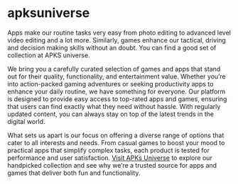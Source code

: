 # apksuniverse
Apps make our routine tasks very easy from photo editing to advanced level video editing and a lot more. Similarly, games enhance our tactical, driving and decision making skills without an doubt. You can find a good set of collection at APKS universe.

We bring you a carefully curated selection of games and apps that stand out for their quality, functionality, and entertainment value. Whether you’re into action-packed gaming adventures or seeking productivity apps to enhance your daily routine, we have something for everyone. Our platform is designed to provide easy access to top-rated apps and games, ensuring that users can find exactly what they need without hassle. With regularly updated content, you can always stay on top of the latest trends in the digital world.

What sets us apart is our focus on offering a diverse range of options that cater to all interests and needs. From casual games to boost your mood to practical apps that simplify complex tasks, each product is tested for performance and user satisfaction. [Visit APKs Universe](https://apksuniverse.com) to explore our handpicked collection and see why we’re a trusted source for apps and games that deliver both fun and functionality.

